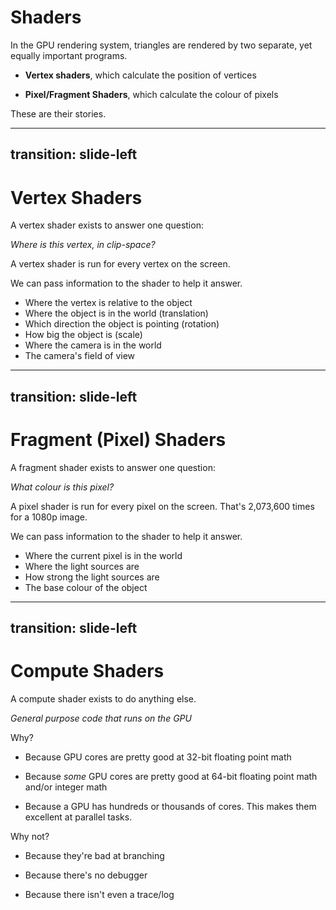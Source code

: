 # Shaders

<v-click>
In the GPU rendering system, triangles are rendered by two separate, yet equally important programs.
</v-click>

<v-click>

- **Vertex shaders**, which calculate the position of vertices
</v-click>

<v-click>

- **Pixel/Fragment Shaders**, which calculate the colour of pixels
</v-click>

<v-click>

These are their stories.

</v-click>

---
transition: slide-left
---

# Vertex Shaders

A vertex shader exists to answer one question: 

<v-click>

*Where is this vertex, in clip-space?*
</v-click>

<v-click>

A vertex shader is run for every vertex on the screen.
</v-click>


<v-click>
We can pass information to the shader to help it answer.
</v-click>

<ul>
    <li v-click>Where the vertex is relative to the object</li>
    <li v-click>Where the object is in the world (translation)</li>
    <li v-click>Which direction the object is pointing (rotation)</li>
    <li v-click>How big the object is (scale)</li>
    <li v-click>Where the camera is in the world</li>
    <li v-click>The camera's field of view</li>
</ul>

<!-- 
A vertex is a point, with an X and Y location.
Vertices is plural of vertex. So, one vertex, two vertices. 
Any line has two vertices - a start and an end. And a triangle has three.

Clipping planes mean where we stop rendering. Anything closer than the near clip plane
will not be rendered, and anything further than the far clip plan will not be rendered.
-->

---
transition: slide-left
---

# Fragment (Pixel) Shaders

A fragment shader exists to answer one question: 

<v-click>

*What colour is this pixel?*
</v-click>

<v-click>

A pixel shader is run for every pixel on the screen. That's 2,073,600 times for a 1080p image.
</v-click>


<v-click>
We can pass information to the shader to help it answer.
</v-click>

<ul>
    <li v-click>Where the current pixel is in the world</li>
    <li v-click>Where the light sources are</li>
    <li v-click>How strong the light sources are</li>
    <li v-click>The base colour of the object</li>
</ul>

---
transition: slide-left
---

# Compute Shaders

A compute shader exists to do anything else.

<v-click>

*General purpose code that runs on the GPU*
</v-click>
<v-click>

Why?
</v-click>
<v-click>

- Because GPU cores are pretty good at 32-bit floating point math
</v-click>
<v-click>

- Because *some* GPU cores are pretty good at 64-bit floating point math and/or integer math
</v-click>
<v-click>

- Because a GPU has hundreds or thousands of cores. This makes them excellent at parallel tasks.
</v-click>
<v-click>

Why not?
</v-click>
<v-click>

- Because they're bad at branching
</v-click>
<v-click>

- Because there's no debugger
</v-click>
<v-click>

- Because there isn't even a trace/log
</v-click>
